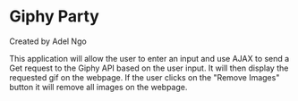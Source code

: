 # Giphy Party

Created by Adel Ngo

This application will allow the user to enter an input and use AJAX to send a Get request to the Giphy API based on the user input. 
It will then display the requested gif on the webpage. If the user clicks on the "Remove Images" button it will remove all images on the webpage. 